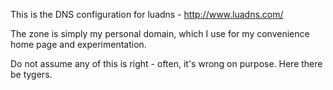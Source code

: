 This is the DNS configuration for luadns - http://www.luadns.com/

The zone is simply my personal domain, which I use for my convenience home page and experimentation.

Do not assume any of this is right - often, it's wrong on purpose. Here there be tygers.
